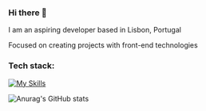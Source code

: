 ### Hi there 👋
I am an aspiring developer based in Lisbon, Portugal

Focused on creating projects with front-end technologies

### Tech stack:

[![My Skills](https://skillicons.dev/icons?i=html,css,js,jquery,tailwind,vite,vue,nuxtjs,git,github,vscode,netlify)](https://skillicons.dev)

![Anurag's GitHub stats](https://github-readme-stats.vercel.app/api?username=cfcmeireles&show_icons=true)

<!--
**cfcmeireles/cfcmeireles** is a ✨ _special_ ✨ repository because its `README.md` (this file) appears on your GitHub profile.

Here are some ideas to get you started:

- 🔭 I’m currently working on ...
- 🌱 I’m currently learning ...
- 👯 I’m looking to collaborate on ...
- 🤔 I’m looking for help with ...
- 💬 Ask me about ...
- 📫 How to reach me: ...
- 😄 Pronouns: ...
- ⚡ Fun fact: ...
-->
